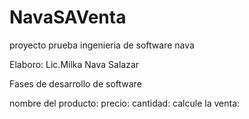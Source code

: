 # NavaSAVenta
proyecto prueba ingenieria de software  nava

Elaboro: Lic.Milka Nava Salazar 

Fases de desarrollo de software

nombre del producto:
precio: 
cantidad:
calcule la venta:

